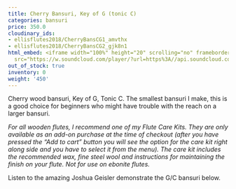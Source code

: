 ```yaml
---
title: Cherry Bansuri, Key of G (tonic C)
categories: bansuri
price: 350.0
cloudinary_ids:
- ellisflutes2018/CherryBansCG1_amvthx
- ellisflutes2018/CherryBansCG2_gjk8n1
html_embed: <iframe width="100%" height="20" scrolling="no" frameborder="no" allow="autoplay"
  src="https://w.soundcloud.com/player/?url=https%3A//api.soundcloud.com/tracks/310349580&color=%23ff5500&inverse=false&auto_play=false&show_user=true"></iframe>
out_of_stock: true
inventory: 0
weight: '450'
---
```


Cherry wood bansuri, Key of G, Tonic C.  The smallest bansuri I make, this is a good choice for beginners who might have trouble with the reach on a larger bansuri.

*For all wooden flutes, I recommend one of my Flute Care Kits.  They are only available as an add-on purchase at the time of checkout (after you have pressed the “Add to cart” button you will see the option for the care kit right along side and you have to select it from the menu). The care kit includes the recommended wax, fine steel wool and instructions for maintaining the finish on your flute.  Not for use on ebonite flutes.*

Listen to the amazing Joshua Geisler demonstrate the G/C bansuri below.